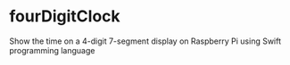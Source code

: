 # fourDigitClock
Show the time on a 4-digit 7-segment display on Raspberry Pi using Swift programming language
